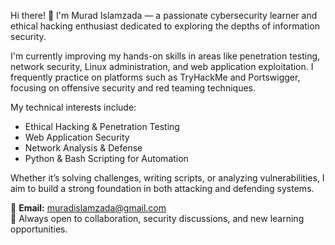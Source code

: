 Hi there! 👋 I'm Murad Islamzada — a passionate cybersecurity learner and ethical hacking enthusiast dedicated to exploring the depths of information security.

I'm currently improving my hands-on skills in areas like penetration testing, network security, Linux administration, and web application exploitation. I frequently practice on platforms such as TryHackMe and Portswigger, focusing on offensive security and red teaming techniques.

My technical interests include:
- Ethical Hacking & Penetration Testing  
- Web Application Security  
- Network Analysis & Defense  
- Python & Bash Scripting for Automation  

Whether it’s solving challenges, writing scripts, or analyzing vulnerabilities, I aim to build a strong foundation in both attacking and defending systems.

📧 **Email:** muradislamzada@gmail.com  
💬 Always open to collaboration, security discussions, and new learning opportunities.
